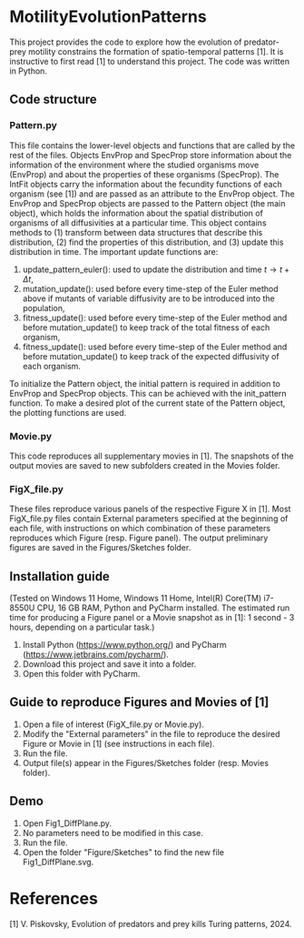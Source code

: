 # MotilityEvolutionPatterns
This project provides the code to explore how the evolution of predator-prey motility constrains the formation of spatio-temporal patterns [1]. It is instructive to first read [1] to understand this project. The code was written in Python.

## Code structure
### Pattern.py
This file contains the lower-level objects and functions that are called by the rest of the files. Objects EnvProp and SpecProp store information about the information of the environment where the studied organisms move (EnvProp) and about the properties of these organisms (SpecProp). The IntFit objects carry the information about the fecundity functions of each organism (see [1]) and are passed as an attribute to the EnvProp object. The EnvProp and SpecProp objects are passed to the Pattern object (the main object), which holds the information about the spatial distribution of organisms of all diffusivities at a particular time. This object contains methods to (1) transform between data structures that describe this distribution, (2) find the properties of this distribution, and (3) update this distribution in time.  The important update functions are:

1) update_pattern_euler(): used to update the distribution and time $t \to t + \Delta t$,
2) mutation_update(): used before every time-step of the Euler method above if mutants of variable diffusivity are to be introduced into the population,
3) fitness_update(): used before every time-step of the Euler method and before mutation_update() to keep track of the total fitness of each organism,
4) fitness_update(): used before every time-step of the Euler method and before mutation_update() to keep track of the expected diffusivity of each organism.

To initialize the Pattern object, the initial pattern is required in addition to EnvProp and SpecProp objects. This can be achieved with the init_pattern function. To make a desired plot of the current state of the Pattern object, the plotting functions are used.

### Movie.py
This code reproduces all supplementary movies in [1]. The snapshots of the output movies are saved to new subfolders created in the Movies folder.

### FigX_file.py
These files reproduce various panels of the respective Figure X in [1]. Most FigX_file.py files contain External parameters specified at the beginning of each file, with instructions on which combination of these parameters reproduces which Figure (resp. Figure panel). The output preliminary figures are saved in the Figures/Sketches folder.

## Installation guide
(Tested on Windows 11 Home, Windows 11 Home, Intel(R) Core(TM) i7-8550U CPU, 16 GB RAM, Python and PyCharm installed. The estimated run time for producing a Figure panel or a Movie snapshot as in [1]: 1 second - 3 hours, depending on a particular task.)
1) Install Python (https://www.python.org/) and PyCharm (https://www.jetbrains.com/pycharm/).
2) Download this project and save it into a folder.
3) Open this folder with PyCharm.

## Guide to reproduce Figures and Movies of [1]
1) Open a file of interest (FigX_file.py or Movie.py).
2) Modify the "External parameters" in the file to reproduce the desired Figure or Movie in [1] (see instructions in each file).
3) Run the file.
4) Output file(s) appear in the Figures/Sketches folder (resp. Movies folder).

## Demo
1) Open Fig1_DiffPlane.py.
2) No parameters need to be modified in this case.
3) Run the file.
4) Open the folder "Figure/Sketches" to find the new file Fig1_DiffPlane.svg.

# References
[1] V. Piskovsky, Evolution of predators and prey kills Turing patterns, 2024.

